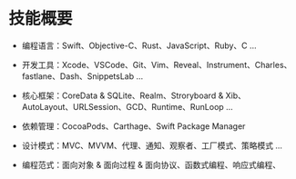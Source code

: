 # 技能概要

- 编程语言：Swift、Objective-C、Rust、JavaScript、Ruby、C …

- 开发工具：Xcode、VSCode、Git、Vim、Reveal、Instrument、Charles、fastlane、Dash、SnippetsLab …
- 核心框架：CoreData & SQLite、Realm、Stroryboard & Xib、AutoLayout、URLSession、GCD、Runtime、RunLoop …
- 依赖管理：CocoaPods、Carthage、Swift Package Manager
- 设计模式：MVC、MVVM、代理、通知、观察者、工厂模式、策略模式 …
- 编程范式：面向对象 & 面向过程 & 面向协议、函数式编程、响应式编程、

